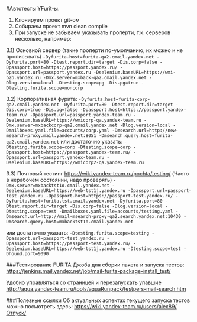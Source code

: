 #Автотесты YFurit-ы.

1) Клонируем проект git-ом
2) Собираем проект mvn clean compile
3) При запуске не забываем указывать проперти, т.к. серверов несколько, например:

3.1) Основной сервер (такие проперти по-умолчанию, их можно и не прописывать)
`-Dyfurita.host=furita-qa2.cmail.yandex.net
 -Dyfurita.port=80
 -Dtest.report.dir=target
 -Dis.corp=false
 -Dpassport.host=https://passport.yandex.ru/
 -Dpassport.url=passport.yandex.ru
 -Dselenium.baseURL=https://wmi-b2b.yandex.ru
 -Dmx.server=mxback-qa2.cmail.yandex.net
 -Dlog.version=local
 -Dtesting.scope=pg
 -Dis.pg=true
 -Dtesting.furita.scope=noncorp`
 
3.2) Корпоративная фурита:
`-Dyfurita.host=furita-corp-qa2.cmail.yandex.net
 -Dyfurita.port=80
 -Dtest.report.dir=target
 -Dis.corp=true
 -Dis.pg=false
 -Dpassport.host=https://passport.yandex-team.ru/
 -Dpassport.url=passport.yandex-team.ru
 -Dselenium.baseURL=https://wmicorp-qa.yandex-team.ru
 -Dmx.server=mxbackcorp-qa2.cmail.yandex.net
 -Dlog.version=local
 -Dmailboxes.yaml.file=accounts/corp.yaml
 -Dmsearch.url=http://new-msearch-proxy.mail.yandex.net:8051
 -Dmsearch.query.host=furita-qa2.cmail.yandex.net`
   или достаточно указать:
   `-Dtesting.furita.scope=corp
    -Dtesting.scope=corp
    -Dpassport.host=https://passport.yandex-team.ru/
    -Dpassport.url=passport.yandex-team.ru
    -Dselenium.baseURL=https://wmicorp2-qa.yandex-team.ru`
   
3.3) Почтовый тестинг https://wiki.yandex-team.ru/pochta/testing/
(Часто в нерабочем состоянии, надо проверять)
`-Dmx.server=mxbacktst1o.cmail.yandex.net
 -Dselenium.baseURL=https://web-tst1j.yandex.ru
 -Dpassport.url=passport-test.yandex.ru
 -Dpassport.host=https://passport-test.yandex.ru/
 -Dyfurita.host=furita.tst.cmail.yandex.net
 -Dyfurita.port=80
 -Dtest.report.dir=target
 -Dis.corp=false
 -Dlog.version=local
 -Dtesting.scope=test
 -Dmailboxes.yaml.file=accounts/testing.yaml
 -Dmsearch.url=http://mail-msearch-proxy-qa2.search.yandex.net:10430
 -Dmsearch.query.host=mxbacktst1o.cmail.yandex.net`
 
  или достаточно указать:
  `-Dtesting.furita.scope=testing
   -Dpassport.url=passport-test.yandex.ru
   -Dpassport.host=https://passport-test.yandex.ru/
   -Dselenium.baseURL=https://web-tst1j.yandex.ru
   -Dtesting.scope=test
   -Dhound.port=9090`


###Тестирование FURITA
Джоба для сборки пакета и запуска тестов:
https://jenkins.mail.yandex.net/job/mail-furita-package-install_test/

Удобно управляться со страницей и перезапускать упавшие 
http://aqua.yandex-team.ru/tools/aquaRunpack/testpers-mail-search.htm


###Полезные ссылки
Об актуальных аспектах текущего запуска тестов можно посмотреть здесь:
https://wiki.yandex-team.ru/users/alex89/Отпуск/
